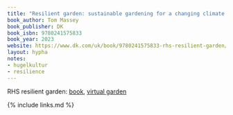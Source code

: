 ```yaml
---
title: "Resilient garden: sustainable gardening for a changing climate (book)"
book_author: Tom Massey
book_publisher: DK
book_isbn: 9780241575833
book_year: 2023
website: https://www.dk.com/uk/book/9780241575833-rhs-resilient-garden/
layout: hypha
notes:
- hugelkultur
- resilience
---
```


RHS resilient garden: [book][RHS resilient garden book], [virtual garden][RHS resilient garden virtual site]

[RHS resilient garden book]: https://www.dk.com/uk/book/9780241575833-rhs-resilient-garden/
[RHS resilient garden virtual site]: https://www.dk.com/uk/information/resilient-garden/interactive/index.htm



{% include links.md %}
